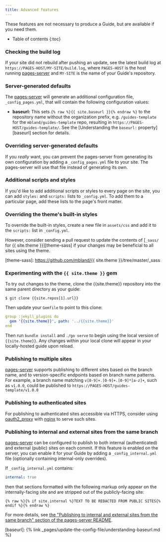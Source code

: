 ```yaml
---
title: Advanced features
---
```

These features are not necessary to produce a Guide, but are available if you
need them.

* Table of contents
{:toc}

### Checking the build log

If your site did not rebuild after pushing an update, see the latest build log
at `https://PAGES-HOST/MY-SITE/build.log`, where `PAGES-HOST` is the host
running [pages-server][] and `MY-SITE` is the name of your Guide's repository.

[pages-server]: https://github.com/mbland/pages-server

### Server-generated defaults

The [pages-server][] will generate an additional configuration file,
`_config_pages.yml`, that will contain the following configuration values:

* **baseurl:** This sets `{% raw %}{{ site.baseurl }}{% endraw %}` to the
  repository name without the organization prefix, e.g. `/guides-template` for
  the `mbland/guides-template` repo, resulting in
  `https://PAGES-HOST/guides-template/`. See the [Understanding the `baseurl:`
  property][baseurl] section for details.

### Overriding server-generated defaults

If you _really_ want, you can prevent the pages-server from generating its own
configuration by adding a `_config_pages.yml` file to your site. The
pages-server will use that file instead of generating its own.

### Additional scripts and styles

If you'd like to add additional scripts or styles to every page on the site,
you can add `styles:` and `scripts:` lists to `_config.yml`. To add them to a
particular page, add these lists to the page's front matter.

### Overriding the theme's built-in styles

To override the built-in styles, create a new file in `assets/css` and add it
to the `scripts:` list in `_config.yml`.

However, consider sending a pull request to update the contents of [`_sass/` for
{{ site.theme }}][theme-sass] if your changes may be beneficial to all sites
using the theme.

[theme-sass]: https://github.com/mbland/{{ site.theme }}/tree/master/_sass

### Experimenting with the `{{ site.theme }}` gem

To try out changes to the theme, clone the {{site.theme}} repository into the
same parent directory as your guide:

```shell
$ git clone {{site.repos[1].url}}
```

Then update your `Gemfile` to point to this clone:

```yaml
group :jekyll_plugins do
  gem '{{site.theme}}', path: '../{{site.theme}}'
end
```

Then run `bundle install` and `./go serve` to begin using the local version of
`{{site.theme}}`. Any changes within your local clone will appear in your
locally-hosted guide upon reload.

### Publishing to multiple sites

[pages-server][] supports publishing to different sites based on the branch
name, and to version-specific endpoints based on branch name patterns. For
example, a branch name matching `v[0-9]+.[0-9]+.[0-9]*[a-z]+`, such as `v1.0.0`,
could be published to `https://PAGES-HOST/guides-template/v1.0.0`

### Publishing to authenticated sites

For publishing to authenticated sites accessible via HTTPS, consider using
[oauth2_proxy][] with [nginx][] to serve such sites.

[oauth2_proxy]: https://github.com/bitly/oauth2_proxy
[nginx]:        https://nginx.org/

### Publishing to internal and external sites from the same branch

[pages-server][] can be configured to publish to both internal (authenticated)
and external (public) sites on each commit. If this feature is enabled on the
server, you can enable it for your Guide by adding a `_config_internal.yml` file
(optionally containing internal-only overrides).

If `_config_internal.yml` contains:

```yaml
internal: true
```

then that sections formatted with the following markup only appear on the
internally-facing site and are stripped out of the publicly-facing site:

```liquid
{% raw %}{% if site.internal %}TEXT TO BE REDACTED FROM PUBLIC SITES{% endif %}{% endraw %}
```

For more details, see [the "Publishing to internal and external sites from the
same branch" section of the pages-server README][int-ext].

[int-ext]: https://github.com/mbland/pages-server#publishing-to-internal-and-external-sites-from-the-same-branch

[baseurl]: {% link _pages/update-the-config-file/understanding-baseurl.md %}
